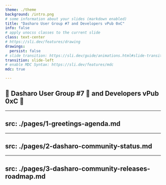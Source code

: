```yaml
---
theme: ./theme
background: /intro.png
# some information about your slides (markdown enabled)
title: "Dasharo User Group #7 and Developers vPub 0xC"
info: false
# apply unocss classes to the current slide
class: text-center
# https://sli.dev/features/drawing
drawings:
  persist: false
# slide transition: https://sli.dev/guide/animations.html#slide-transitions
transition: slide-left
# enable MDC Syntax: https://sli.dev/features/mdc
mdc: true

---
```


## &#x1F44B; Dasharo User Group #7 &#x1F389; and Developers vPub 0xC 🍻

---
src: ./pages/1-greetings-agenda.md
---

---
src: ./pages/2-dasharo-community-status.md
---

---
src: ./pages/3-dasharo-community-releases-roadmap.md
---
